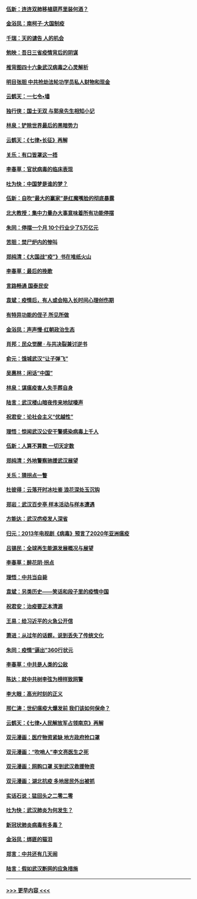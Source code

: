 #### [伍新：连连双肺移植葫芦里装何酒？](../pages/nsc993/n11913667.md?t=03042232) 
#### [金浴凤：南柯子·大国制疫](../pages/nsc993/n11913657.md?t=03042232) 
#### [千瑞：天的谴告  人的机会](../pages/nsc993/n11913309.md?t=03042232) 
#### [勉映：吾日三省疫情背后的阴谋](../pages/nsc993/n11913079.md?t=03042232) 
#### [推背图四十六象武汉病毒之心灵解析](../pages/nsc993/n11911761.md?t=03042232) 
#### [明目张胆 中共抢劫法轮功学员私人财物和现金](../pages/nsc993/n11910262.md?t=03042232) 
#### [云鹤天：一七令▪墙](../pages/nsc993/n11910627.md?t=03042232) 
#### [独行侠：国士无双 与郭泉先生相知小记](../pages/nsc993/n11910613.md?t=03042232) 
#### [林泉：铲除世界最后的黑暗势力](../pages/nsc993/n11909320.md?t=03042232) 
#### [云鹤天：《七律▪长征》再解](../pages/nsc993/n11909327.md?t=03042232) 
#### [关乐：有口皆罩这一捂](../pages/nsc993/n11908393.md?t=03042232) 
#### [李春草：官状病毒的临床表现](../pages/nsc993/n11908339.md?t=03042232) 
#### [吐为快：中国梦是谁的梦？](../pages/nsc993/n11906564.md?t=03042232) 
#### [伍新：自吹“最大的赢家”是红魔嘴脸的彻底暴露](../pages/nsc993/n11906407.md?t=03042232) 
#### [北大教授：集中力量办大事意味着所有功能停摆](../pages/nsc993/n11904800.md?t=03042232) 
#### [朱同：停摆一个月 10个行业少了5万亿元](../pages/nsc993/n11904498.md?t=03042232) 
#### [苦胆：焚尸炉内的惨叫](../pages/nsc993/n11904479.md?t=03042232) 
#### [郑纯清：《大国战“疫”》书在堆纸火山](../pages/nsc993/n11904450.md?t=03042232) 
#### [李春草：最后的挽歌](../pages/nsc993/n11904441.md?t=03042232) 
#### [言路畅通 国泰民安](../pages/nsc993/n11904222.md?t=03042232) 
#### [袁斌：疫情后，有人或会陷入长时间心理创伤期](../pages/nsc993/n11901514.md?t=03042232) 
#### [有特异功能的侄子 所见所做](../pages/nsc993/n11901154.md?t=03042232) 
#### [金浴凤：声声慢‧红朝政治生态](../pages/nsc993/n11899553.md?t=03042232) 
#### [肖邦：民众觉醒 · 与共决裂兼讨逆书](../pages/nsc993/n11898435.md?t=03042232) 
#### [俞元：饿城武汉“让子弹飞”](../pages/nsc993/n11898344.md?t=03042232) 
#### [吴惠林：闲话“中国”](../pages/nsc993/n11898182.md?t=03042232) 
#### [林泉：谋瘟疫害人失手葬自身](../pages/nsc993/n11897892.md?t=03042232) 
#### [陆言：武汉楼山暗夜传来地狱嚎声](../pages/nsc993/n11897033.md?t=03042232) 
#### [祝君安：论社会主义“优越性”](../pages/nsc993/n11897005.md?t=03042232) 
#### [理悟：惊闻武汉公安干警感染病毒上千人](../pages/nsc993/n11896947.md?t=03042232) 
#### [伍新：人算不算数 一切天定数](../pages/nsc993/n11893372.md?t=03042232) 
#### [郑纯清：外地警察驰援武汉展望](../pages/nsc993/n11893115.md?t=03042232) 
#### [关乐：猜拐点一瞥](../pages/nsc993/n11893020.md?t=03042232) 
#### [杜彼得：云落开时冰吐鉴 浪花深处玉沉钩](../pages/nsc993/n11892107.md?t=03042232) 
#### [郑岩：武汉百步亭 样本活动与样本遭遇](../pages/nsc993/n11892310.md?t=03042232) 
#### [方能达：武汉疠疫发人深省](../pages/nsc993/n11891376.md?t=03042232) 
#### [归元：2013年电视剧《病毒》预言了2020年亚洲瘟疫](../pages/nsc993/n11891126.md?t=03042232) 
#### [吕锡民：全球再生能源发展概况与展望](../pages/nsc993/n11890613.md?t=03042232) 
#### [李春草：醉花阴·拐点](../pages/nsc993/n11890567.md?t=03042232) 
#### [理悟：中共当自毙](../pages/nsc993/n11890559.md?t=03042232) 
#### [袁斌：另类历史——笑话和段子里的疫情中国](../pages/nsc993/n11889243.md?t=03042232) 
#### [祝君安：治疫要正本清源](../pages/nsc993/n11889085.md?t=03042232) 
#### [王易：给习近平的火急公开信](../pages/nsc993/n11888225.md?t=03042232) 
#### [萧进：从过年的话题，说到丢失了传统文化](../pages/nsc993/n11887732.md?t=03042232) 
#### [朱同：疫情“逼出”360行状元](../pages/nsc993/n11887678.md?t=03042232) 
#### [李春草：中共是人类的公敌](../pages/nsc993/n11887656.md?t=03042232) 
#### [陈达：就中共树李弦为榜样致网警](../pages/nsc993/n11887625.md?t=03042232) 
#### [李大眼：高光时刻的正义](../pages/nsc993/n11887585.md?t=03042232) 
#### [邢仁涛：世纪瘟疫大爆发前 我们该如何保命？](../pages/nsc993/n11887535.md?t=03042232) 
#### [云鹤天：《七律▪人民解放军占领南京》再解](../pages/nsc993/n11887524.md?t=03042232) 
#### [双元漫画：医疗物资紧缺 地方政府抢口罩](../pages/nsc993/n11884744.md?t=03042232) 
#### [双元漫画：“吹哨人”李文亮医生之死](../pages/nsc993/n11884705.md?t=03042232) 
#### [双元漫画：网购口罩 买到武汉救援物资](../pages/nsc993/n11884670.md?t=03042232) 
#### [双元漫画：湖北抗疫 多地居民外出被抓](../pages/nsc993/n11884643.md?t=03042232) 
#### [实话石说：猛回头之二零二零](../pages/nsc993/n11883968.md?t=03042232) 
#### [吐为快：武汉肺炎为何发生？](../pages/nsc993/n11882180.md?t=03042232) 
#### [新冠状肺炎病毒有多毒？](../pages/nsc993/n11881790.md?t=03042232) 
#### [金浴凤：绑匪的猫泪](../pages/nsc993/n11880664.md?t=03042232) 
#### [郑言：中共还有几天闹](../pages/nsc993/n11880645.md?t=03042232) 
#### [陆言：假如武汉断网的应急措施](../pages/nsc993/n11880619.md?t=03042232) 

----
#### [ >>> 更早内容 <<< ](../indexes/nsc993-earlier.md)
